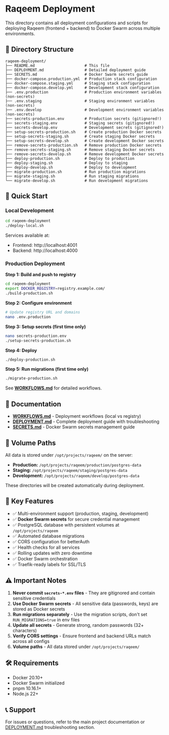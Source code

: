 # Raqeem Deployment

This directory contains all deployment configurations and scripts for deploying Raqeem (frontend + backend) to Docker Swarm across multiple environments.

## 📁 Directory Structure

```
raqeem-deployment/
├── README.md                      # This file
├── DEPLOYMENT.md                  # Detailed deployment guide
├── SECRETS.md                     # Docker Swarm secrets guide
├── docker-compose.production.yml  # Production stack configuration
├── docker-compose.staging.yml     # Staging stack configuration
├── docker-compose.develop.yml     # Development stack configuration
├── .env.production                # Production environment variables (non-secrets)
├── .env.staging                   # Staging environment variables (non-secrets)
├── .env.develop                   # Development environment variables (non-secrets)
├── secrets-production.env         # Production secrets (gitignored!)
├── secrets-staging.env            # Staging secrets (gitignored!)
├── secrets-develop.env            # Development secrets (gitignored!)
├── setup-secrets-production.sh    # Create production Docker secrets
├── setup-secrets-staging.sh       # Create staging Docker secrets
├── setup-secrets-develop.sh       # Create development Docker secrets
├── remove-secrets-production.sh   # Remove production Docker secrets
├── remove-secrets-staging.sh      # Remove staging Docker secrets
├── remove-secrets-develop.sh      # Remove development Docker secrets
├── deploy-production.sh           # Deploy to production
├── deploy-staging.sh              # Deploy to staging
├── deploy-develop.sh              # Deploy to development
├── migrate-production.sh          # Run production migrations
├── migrate-staging.sh             # Run staging migrations
└── migrate-develop.sh             # Run development migrations
```

## 🚀 Quick Start

### Local Development

```bash
cd raqeem-deployment
./deploy-local.sh
```

Services available at:
- Frontend: http://localhost:4001
- Backend: http://localhost:4000

### Production Deployment

**Step 1: Build and push to registry**

```bash
cd raqeem-deployment
export DOCKER_REGISTRY=registry.example.com/
./build-production.sh
```

**Step 2: Configure environment**

```bash
# Update registry URL and domains
nano .env.production
```

**Step 3: Setup secrets (first time only)**

```bash
nano secrets-production.env
./setup-secrets-production.sh
```

**Step 4: Deploy**

```bash
./deploy-production.sh
```

**Step 5: Run migrations (first time only)**

```bash
./migrate-production.sh
```

See **[WORKFLOWS.md](./WORKFLOWS.md)** for detailed workflows.

## 📖 Documentation

- **[WORKFLOWS.md](./WORKFLOWS.md)** - Deployment workflows (local vs registry)
- **[DEPLOYMENT.md](./DEPLOYMENT.md)** - Complete deployment guide with troubleshooting
- **[SECRETS.md](./SECRETS.md)** - Docker Swarm secrets management guide

## 📍 Volume Paths

All data is stored under `/opt/projects/raqeem/` on the server:

- **Production:** `/opt/projects/raqeem/production/postgres-data`
- **Staging:** `/opt/projects/raqeem/staging/postgres-data`
- **Development:** `/opt/projects/raqeem/develop/postgres-data`

These directories will be created automatically during deployment.

## 🔑 Key Features

- ✅ Multi-environment support (production, staging, development)
- ✅ **Docker Swarm secrets** for secure credential management
- ✅ PostgreSQL database with persistent volumes at `/opt/projects/raqeem`
- ✅ Automated database migrations
- ✅ CORS configuration for betterAuth
- ✅ Health checks for all services
- ✅ Rolling updates with zero downtime
- ✅ Docker Swarm orchestration
- ✅ Traefik-ready labels for SSL/TLS

## ⚠️ Important Notes

1. **Never commit `secrets-*.env` files** - They are gitignored and contain sensitive credentials
2. **Use Docker Swarm secrets** - All sensitive data (passwords, keys) are stored as Docker secrets
3. **Run migrations separately** - Use the migration scripts, don't set `RUN_MIGRATIONS=true` in env files
4. **Update all secrets** - Generate strong, random passwords (32+ characters)
5. **Verify CORS settings** - Ensure frontend and backend URLs match across all configs
6. **Volume paths** - All data stored under `/opt/projects/raqeem/`

## 🛠️ Requirements

- Docker 20.10+
- Docker Swarm initialized
- pnpm 10.16.1+
- Node.js 22+

## 📞 Support

For issues or questions, refer to the main project documentation or [DEPLOYMENT.md](./DEPLOYMENT.md) troubleshooting section.
